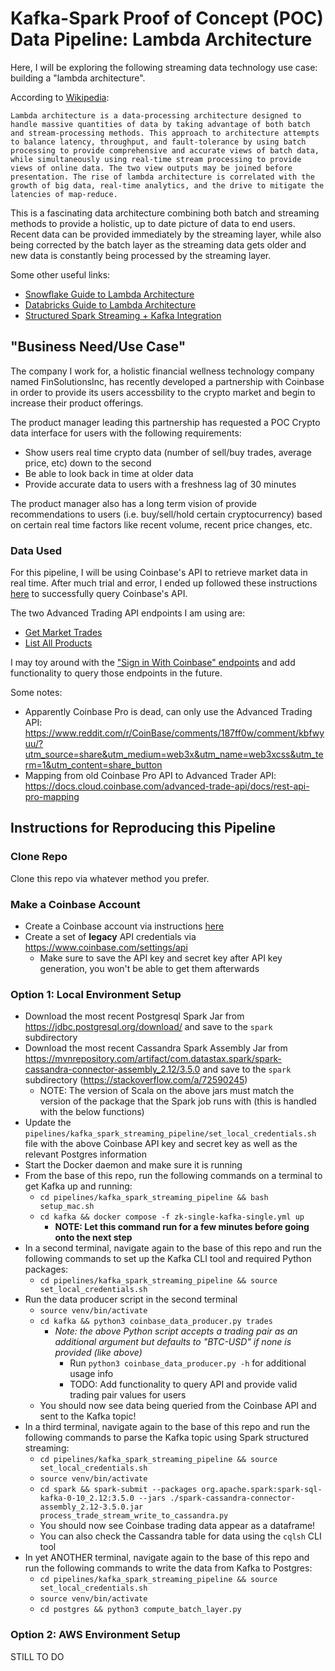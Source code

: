 # Kafka-Spark Proof of Concept (POC) Data Pipeline: Lambda Architecture

Here, I will be exploring the following streaming data technology use case: building a "lambda architecture".

According to [Wikipedia](https://en.wikipedia.org/wiki/Lambda_architecture):
```
Lambda architecture is a data-processing architecture designed to handle massive quantities of data by taking advantage of both batch and stream-processing methods. This approach to architecture attempts to balance latency, throughput, and fault-tolerance by using batch processing to provide comprehensive and accurate views of batch data, while simultaneously using real-time stream processing to provide views of online data. The two view outputs may be joined before presentation. The rise of lambda architecture is correlated with the growth of big data, real-time analytics, and the drive to mitigate the latencies of map-reduce.
```

This is a fascinating data architecture combining both batch and streaming methods to provide a holistic, up to date picture of data to end users. Recent data can be provided immediately by the streaming layer, while also being corrected by the batch layer as the streaming data gets older and new data is constantly being processed by the streaming layer.

Some other useful links:
- [Snowflake Guide to Lambda Architecture](https://www.snowflake.com/guides/lambda-architecture)
- [Databricks Guide to Lambda Architecture](https://databricks.com/glossary/lambda-architecture)
- [Structured Spark Streaming + Kafka Integration](https://spark.apache.org/docs/latest/structured-streaming-kafka-integration.html)

## "Business Need/Use Case"

The company I work for, a holistic financial wellness technology company named FinSolutionsInc, has recently developed a partnership with Coinbase in order to provide its users accessbility to the crypto market and begin to increase their product offerings.

The product manager leading this partnership has requested a POC Crypto data interface for users with the following requirements:
- Show users real time crypto data (number of sell/buy trades, average price, etc) down to the second
- Be able to look back in time at older data
- Provide accurate data to users with a freshness lag of 30 minutes

The product manager also has a long term vision of provide recommendations to users (i.e. buy/sell/hold certain cryptocurrency) based on certain real time factors like recent volume, recent price changes, etc.

### Data Used

For this pipeline, I will be using Coinbase's API to retrieve market data in real time. After much trial and error, I ended up followed these instructions [here](https://docs.cloud.coinbase.com/advanced-trade-api/docs/auth#legacy-api-keys) to successfully query Coinbase's API.

The two Advanced Trading API endpoints I am using are:
- [Get Market Trades](https://docs.cloud.coinbase.com/advanced-trade-api/reference/retailbrokerageapi_getmarkettrades)
- [List All Products](https://docs.cloud.coinbase.com/advanced-trade-api/reference/retailbrokerageapi_getproducts)

I may toy around with the ["Sign in With Coinbase" endpoints](https://docs.cloud.coinbase.com/sign-in-with-coinbase/docs/welcome) and add functionality to query those endpoints in the future.

Some notes:
- Apparently Coinbase Pro is dead, can only use the Advanced Trading API: https://www.reddit.com/r/CoinBase/comments/187ff0w/comment/kbfwyuu/?utm_source=share&utm_medium=web3x&utm_name=web3xcss&utm_term=1&utm_content=share_button
- Mapping from old Coinbase Pro API to Advanced Trader API: https://docs.cloud.coinbase.com/advanced-trade-api/docs/rest-api-pro-mapping

## Instructions for Reproducing this Pipeline

### Clone Repo

Clone this repo via whatever method you prefer.

### Make a Coinbase Account
- Create a Coinbase account via instructions [here](https://help.coinbase.com/en-au/coinbase/getting-started/getting-started-with-coinbase/create-a-coinbase-account)
- Create a set of **legacy** API credentials via https://www.coinbase.com/settings/api
    - Make sure to save the API key and secret key after API key generation, you won't be able to get them afterwards

### Option 1: Local Environment Setup
- Download the most recent Postgresql Spark Jar from https://jdbc.postgresql.org/download/ and save to the `spark` subdirectory
- Download the most recent Cassandra Spark Assembly Jar from https://mvnrepository.com/artifact/com.datastax.spark/spark-cassandra-connector-assembly_2.12/3.5.0 and save to the `spark` subdirectory (https://stackoverflow.com/a/72590245)
    - NOTE: The version of Scala on the above jars must match the version of the package that the Spark job runs with (this is handled with the below functions)
- Update the `pipelines/kafka_spark_streaming_pipeline/set_local_credentials.sh` file with the above Coinbase API key and secret key as well as the relevant Postgres information
- Start the Docker daemon and make sure it is running
- From the base of this repo, run the following commands on a terminal to get Kafka up and running:
    - `cd pipelines/kafka_spark_streaming_pipeline && bash setup_mac.sh`
    - `cd kafka && docker compose -f zk-single-kafka-single.yml up`
        - **NOTE: Let this command run for a few minutes before going onto the next step**
- In a second terminal, navigate again to the base of this repo and run the following commands to set up the Kafka CLI tool and required Python packages:
    - `cd pipelines/kafka_spark_streaming_pipeline && source set_local_credentials.sh`
- Run the data producer script in the second terminal
    - `source venv/bin/activate`
    - `cd kafka && python3 coinbase_data_producer.py trades`
        - *Note: the above Python script accepts a trading pair as an additional argument but defaults to "BTC-USD" if none is provided (like above)*
            - Run `python3 coinbase_data_producer.py -h` for additional usage info
            - TODO: Add functionality to query API and provide valid trading pair values for users
    - You should now see data being queried from the Coinbase API and sent to the Kafka topic!
- In a third terminal, navigate again to the base of this repo and run the following commands to parse the Kafka topic using Spark structured streaming:
    - `cd pipelines/kafka_spark_streaming_pipeline && source set_local_credentials.sh`
    - `source venv/bin/activate`
    - `cd spark && spark-submit --packages org.apache.spark:spark-sql-kafka-0-10_2.12:3.5.0 --jars ./spark-cassandra-connector-assembly_2.12-3.5.0.jar process_trade_stream_write_to_cassandra.py`
    - You should now see Coinbase trading data appear as a dataframe!
    - You can also check the Cassandra table for data using the `cqlsh` CLI tool
- In yet ANOTHER terminal, navigate again to the base of this repo and run the following commands to write the data from Kafka to Postgres:
    - `cd pipelines/kafka_spark_streaming_pipeline && source set_local_credentials.sh`
    - `source venv/bin/activate`
    - `cd postgres && python3 compute_batch_layer.py`

### Option 2: AWS Environment Setup

STILL TO DO